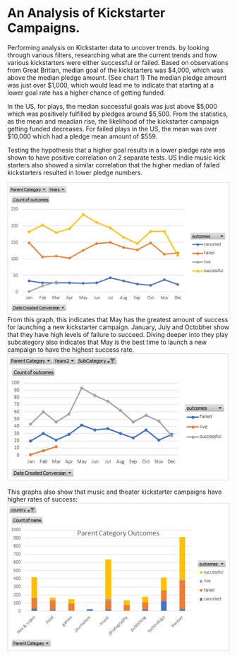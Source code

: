 # An Analysis of Kickstarter Campaigns.
Performing analysis on Kickstarter data to uncover trends. by looking through various filters, researching what are the current trends and how various kickstarters were either successful or failed.
Based on observations from Great Britian, median goal of the kickstarters was $4,000, which was above the median pledge amount. (See chart 1)
The median pledge amount was just over $1,000, which would lead me to indicate that starting at a lower goal rate has a higher chance of getting funded.

In the US, for plays, the median successful goals was just above $5,000 which was positively fulfilled by pledges around $5,500. From the statistics, as the mean and meadian rise, the likelihood of the kickstarter campaign getting funded decreases. For failed plays in the US, the mean  was over $10,000 which had a pledge mean amount of $559. 

Testing the hypothesis that a higher goal results in a lower pledge rate was shown to have positive correlation on 2 separate tests. US Indie music kick starters also showed a similar correlation that the higher median of failed kickstarters resulted in lower pledge numbers. 


![launch dates](outcomes-based-on-launch-date.png.png)
From this graph, this indicates that May has the greatest amount of success for launching a new kickstarter campaign. January, July and Octobher show that they have high levels of failure to succeed. 
Diving deeper into they play subcategory also indicates that May is the best time to launch a new campaign to have the highest success rate.
![play launch date](Play-start-dates.png)

This graphs also show that music and theater kickstarter campaigns have higher rates of success:
![parent category outcome](Parent-Category-Outcomes.png.png)



